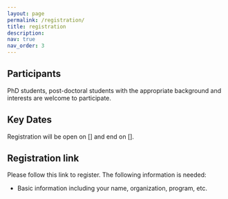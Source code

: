 ```yaml
---
layout: page
permalink: /registration/
title: registration
description: 
nav: true
nav_order: 3
---
```


## Participants

PhD students, post-doctoral students with the appropriate background and interests are welcome to participate. 

## Key Dates

Registration will be open on [] and end on [].

## Registration link

Please follow this link to register. The following information is needed:
- Basic information including your name, organization, program, etc.
